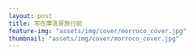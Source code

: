```yaml
---
layout: post
title: 写在摩洛哥旅行前
feature-img: "assets/img/cover/morroco_cover.jpg"
thumbnail: "assets/img/cover/morroco_cover.jpg"
---
```


